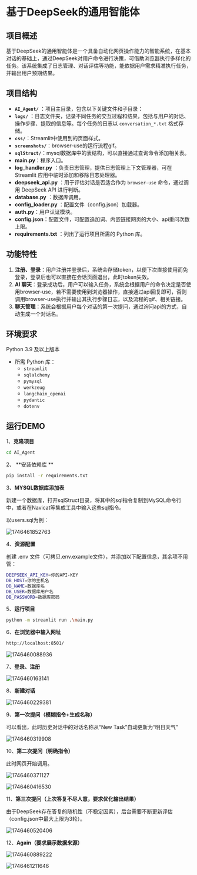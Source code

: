 # 基于DeepSeek的通用智能体

## 项目概述

基于DeepSeek的通用智能体是一个具备自动化网页操作能力的智能系统，在基本对话的基础上，通过DeepSeek对用户命令进行决策，可借助浏览器执行多样化的任务。该系统集成了日志管理、对话评估等功能，能依据用户需求精准执行任务，并输出用户预期结果。


## 项目结构

* **`AI_Agent/`** ：项目主目录，包含以下关键文件和子目录：
* **`logs/`** ：日志文件夹，记录不同任务的交互过程和结果，包括与用户的对话、操作步骤、提取的信息等。每个任务的日志以 `conversation_*.txt` 格式存储。
* **`css/`**：Streamlit中使用到的页面样式。
* **`screenshots/`**：browser-use的运行流程gif。
* **`sqlStruct/`**：mysql数据库中的表结构，可以直接通过查询命令添加相关表。
* **main.py**：程序入口。
* **log_handler.py** ：负责日志管理，提供日志管理上下文管理器，可在 Streamlit 应用中临时添加和移除日志处理器。
* **deepseek_api.py** ：用于评估对话是否适合作为 `browser-use` 命令，通过调用 DeepSeek API 进行判断。
* **database.py** ：数据库调用。
* **config_loader.py** ：配置文件（config.json）加载器。
* **auth.py**：用户认证模块。
* **config.json**：配置文件，可配置追加词、内嵌链接网页的大小、api重问次数上限。
* **requirements.txt** ：列出了运行项目所需的 Python 库。


## 功能特性

1. **注册、登录**：用户注册并登录后，系统会存储token，以便下次直接使用而免登录，登录后也可以直接在会话页面退出，此时token失效。
2. **AI 聊天**：登录成功后，用户可以输入任务，系统会根据用户的命令决定是否使用browser-use，若不需要使用到浏览器操作，直接通过api回复即可，否则调用browser-use执行并输出其执行步骤日志，以及流程的gif、相关链接。
3. **聊天管理**：系统会根据用户每个对话的第一次提问，通过询问api的方式，自动生成一个对话名。

## 环境要求

Python 3.9 及以上版本

* 所需 Python 库：
  * `streamlit`
  * `sqlalchemy`
  * `pymysql`
  * `werkzeug `
  * `langchain_openai`
  * `pydantic`
  * `dotenv`

## 运行DEMO

1、**克隆项目**

```bash
cd AI_Agent
```

2、 **安装依赖库 **

```bash
pip install -r requirements.txt
```

3、**MYSQL数据库添加表**

新建一个数据库，打开sqlStruct目录，将其中的sql指令复制到MySQL命令行中，或者在Navicat等集成工具中输入这些sql指令。

以users.sql为例：

![1746461852763](README.assets/1746461852763.png)

4、**资源配置**

创建 .env 文件（可拷贝.env.example文件），并添加以下配置信息，其余项不用管：

```bash
DEEPSEEK_API_KEY=你的API-KEY
DB_HOST=你的主机名
DB_NAME=数据库名
DB_USER=数据库用户名
DB_PASSWORD=数据库密码
```

5、**运行项目**

```bash
python -m streamlit run .\main.py
```

6、**在浏览器中输入网址**

```bash
http://localhost:8501/
```

 ![1746460088936](README.assets/1746460088936.png)

7、**登录、注册**

![1746460163141](README.assets/1746460163141.png)

8、**新建对话**

![1746460229381](README.assets/1746460229381.png)

9、**第一次提问（模糊指令+生成名称）**

可以看出，此时历史对话中的对话名称从“New Task”自动更新为“明日天气”

![1746460319908](README.assets/1746460319908.png)

10、**第二次提问（明确指令）**

此时网页开始调用。

![1746460371127](README.assets/1746460371127.png)

![1746460416530](README.assets/1746460416530.png)

11、**第三次提问（上次答复不尽人意，要求优化输出结果）**

由于DeepSeek存在答复的随机性（不稳定因素），后台需要不断更新评估（config.json中最大上限为3轮）。

![1746460520406](README.assets/1746460520406.png)



12、**Again（要求展示数据来源）**

![1746460889222](README.assets/1746460889222.png)

![1746461211646](README.assets/1746461211646.png)

